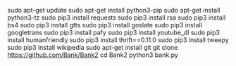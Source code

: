 sudo apt-get update
sudo apt-get install python3-pip
sudo apt-get install python3-tz
sudo pip3 install requests
sudo pip3 install rsa 
sudo pip3 install bs4 
sudo pip3 install gtts 
sudo pip3 install goslate
sudo pip3 install googletrans 
sudo pip3 install pafy 
sudo pip3 install youtube_dl 
sudo pip3 install humanfriendly
sudo pip3 install thrift==0.11.0
sudo pip3 install tweepy
sudo pip3 install wikipedia
sudo apt-get install git
git clone https://github.com/Bank/Bank2
cd Bank2
python3 bank.py
